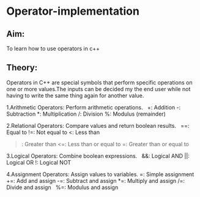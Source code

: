 # Operator-implementation

## Aim:
To learn how to use operators in c++

## Theory:

Operators in C++ are special symbols that perform specific operations on one or more values.The inputs can be decided my the end user while not having to write the same thing again for another value.

1.Arithmetic Operators: Perform arithmetic operations.   
+: Addition
-: Subtraction
*: Multiplication
/: Division
%: Modulus (remainder)

2.Relational Operators: Compare values and return boolean results.   
==: Equal to
!=: Not equal to
<: Less than
>: Greater than
<=: Less than or equal to
>=: Greater than or equal to

3.Logical Operators: Combine boolean expressions.   
&&: Logical AND
||: Logical OR
!: Logical NOT

4.Assignment Operators: Assign values to variables.
=: Simple assignment
+=: Add and assign
-=: Subtract and assign
*=: Multiply and assign
/=: Divide and assign   
%=: Modulus and assign
